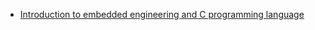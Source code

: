 - [Introduction to embedded engineering and C programming language](https://google-developers-sohag.github.io//Embedded-Systems-Roadmap/lecture-one/raw-docs/lecture-one.hml)
